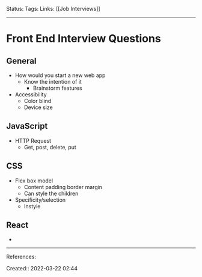 Status: 
Tags: 
Links: [[Job Interviews]]
___

# Front End Interview Questions
## General
- How would you start a new web app
	- Know the intention of it
		- Brainstorm features
- Accessibility
	- Color blind
	- Device size
## JavaScript
- HTTP Request
	- Get, post, delete, put
## CSS
- Flex box model
	- Content padding border margin
	- Can style the children
- Specificity/selection
	- instyle
## React
- 
___
References:

Created:: 2022-03-22 02:44
